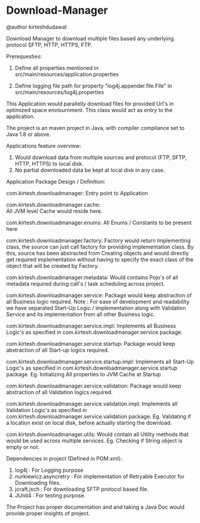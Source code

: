 # Download-Manager

@author kirteshdudawat

Download Manager to download multiple files based any underlying protocol SFTP, HTTP, HTTPS, FTP.

Prerequesties: 
1. Define all properties mentioned in src/main/resources/application.properties

2. Define logging file path for property "log4j.appender.file.File" in src/main/resources/log4j.properties

This Application would parallelly download files for provided Url's in optimized space enviournment. This class would act as entry to the application.

The project is an maven project in Java, with compiler compliance set to Java 1.8 or above.


Applications feature overview:
 1. Would download data from multiple sources and protocol (FTP, SFTP, HTTP, HTTPS) to local disk.
 2. No partial downloaded data be kept at local disk in any case.


Application Package Design / Definition:

com.kirtesh.downloadmanager: 
 Entry point to Application 

com.kirtesh.downloadmanager.cache:  
 All JVM level Cache would reside here. 

com.kirtesh.downloadmanager.enums: 
 All Enums / Constants to be present here 

com.kirtesh.downloadmanager.factory:
Factory would return Implementing class, the source can just call factory for providing implementation class. By this, source has been abstracted from Creating objects and would directly get required implementation without having to specify the exact class of the object that will be created by Factory. 

com.kirtesh.downloadmanager.metadata:
 Would contains Pojo's of all metadata required during call's / task scheduling across project.

com.kirtesh.downloadmanager.service:
 Package would keep abstraction of all Business logic required.
 Note : For ease of development and readability we have separated Start-Up Logic / implementation along with Validation Service and its  implementation from all other Business logic.

com.kirtesh.downloadmanager.service.impl:
 Implements all Business Logic's as specified in com.kirtesh.downloadmanager.service package.

com.kirtesh.downloadmanager.service.startup:
 Package would keep abstraction of all Start-up logics required. 

com.kirtesh.downloadmanager.service.startup.impl:
 Implements all Start-Up Logic's as specified in com.kirtesh.downloadmanager.service.startup package. Eg. Initializing All properties to JVM Cache at Startup

com.kirtesh.downloadmanager.service.validation:
 Package would keep abstraction of all Validation logics required. 

com.kirtesh.downloadmanager.service.validation.impl:
 Implements all Validation Logic's as specified in com.kirtesh.downloadmanager.service.validation package. Eg. Validating if a location exist on local disk, before actually starting the download.

com.kirtesh.downloadmanager.utils:
 Would contain all Utility methods that would be used across multiple services. Eg. Checking if String object is empty or not.

Dependencies in project (Defined in POM.xml):
 1. log4j : For Logging purpose
 2. nurkiewicz.asyncretry : For implementation of Retryable Executor for Downloading files.
 3. jcraft.jsch : For downloading SFTP protocol based file.
 4. JUnit4 : For testing purpose.

The Project has proper documentation and and taking a Java Doc would provide proper insights of project. 
